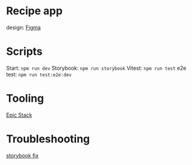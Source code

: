 # Recipe app

design: [Figma](https://www.figma.com/community/file/1358440048383518694)

# Scripts

Start: `npm run dev`
Storybook: `npm run storybook`
Vitest: `npm run test`
e2e test: `npm run test:e2e:dev`

# Tooling

[Epic Stack](https://www.epicweb.dev/epic-stack)

# Troubleshooting

[storybook fix](https://github.com/storybookjs/storybook/discussions/25519)
